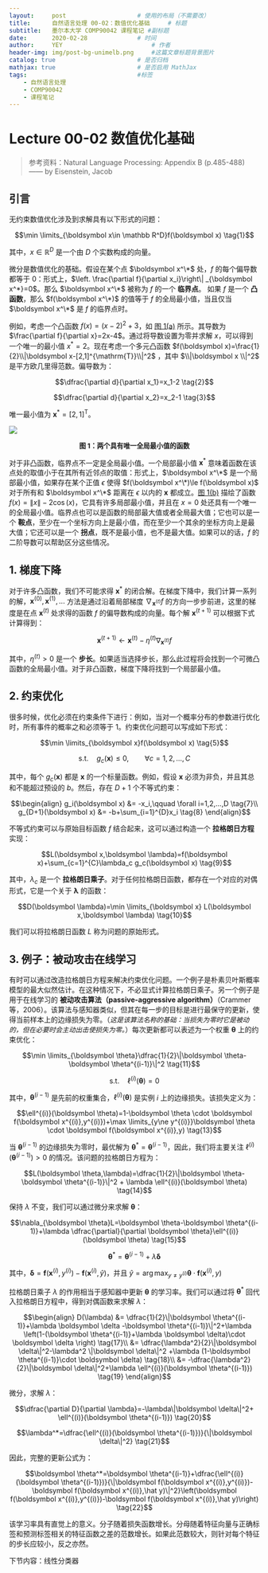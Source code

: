 ```yaml
---
layout:     post   				    # 使用的布局（不需要改）
title:      自然语言处理 00-02：数值优化基础   	# 标题 
subtitle:   墨尔本大学 COMP90042 课程笔记 #副标题
date:       2020-02-28 				# 时间
author:     YEY 						# 作者
header-img: img/post-bg-unimelb.png 	#这篇文章标题背景图片
catalog: true 						# 是否归档
mathjax: true                       # 是否启用 MathJax
tags:								#标签
    - 自然语言处理
    - COMP90042
    - 课程笔记
---
```


# Lecture 00-02 数值优化基础

> 参考资料：Natural Language Processing: Appendix B (p.485-488) —— by Eisenstein, Jacob

## 引言
无约束数值优化涉及到求解具有以下形式的问题：

$$\min \limits_{\boldsymbol x\in \mathbb R^D}f(\boldsymbol x) \tag{1}$$

其中，$x\in \mathbb R^D$ 是一个由 $D$ 个实数构成的向量。

微分是数值优化的基础。假设在某个点 $\boldsymbol x^\*$ 处，$f$ 的每个偏导数都等于 $0$：形式上，$\left. \frac{\partial f}{\partial x_i}\right\| _{\boldsymbol x^*}=0$。那么 $\boldsymbol x^\*$ 被称为 $f$ 的一个 **临界点**。 如果 $f$ 是一个 **凸函数**，那么 $f(\boldsymbol x^\*)$ 的值等于 $f$ 的全局最小值，当且仅当 $\boldsymbol x^\*$ 是 $f$ 的临界点时。

例如，考虑一个凸函数 $f(x)=(x-2)^2+3$，如 <a href="#fig1">图 1(a)</a> 所示。其导数为 $\frac{\partial f}{\partial x}=2x-4$。通过将导数设置为零并求解 $x$，可以得到一个唯一的最小值 $x^* = 2$。现在考虑一个多元凸函数 $f(\boldsymbol x)=\frac{1}{2}\\|\boldsymbol x-[2,1]^{\mathrm{T}}\\|^2$ ，其中 $\\|\boldsymbol x \\|^2$ 是平方欧几里得范数。偏导数为：

$$\dfrac{\partial d}{\partial x_1}=x_1-2  \tag{2}$$

$$\dfrac{\partial d}{\partial x_2}=x_2-1  \tag{3}$$

唯一最小值为 $\boldsymbol x^*=[2,1]^{\mathrm{T}}$。

<a name="fig1"><img src="http://andy-blog.oss-cn-beijing.aliyuncs.com/blog/2020-02-28-WX20200228-231327%402x.png"></a>

**<center><span style="font-size:10pt">图 1：两个具有唯一全局最小值的函数</span></center>**

对于非凸函数，临界点不一定是全局最小值。一个局部最小值 $\boldsymbol x^*$ 意味着函数在该点处的取值小于在其所有近邻点的取值：形式上，$\boldsymbol x^\*$ 是一个局部最小值，如果存在某个正值 $\epsilon$ 使得 $f(\boldsymbol x^\*)\le f(\boldsymbol x)$ 对于所有和 $\boldsymbol x^\*$ 距离在 $\epsilon$ 以内的 $\boldsymbol x$ 都成立。<a href="#fig1">图 1(b)</a> 描绘了函数 $f(x)=\|x\|-2\cos(x)$，它具有许多局部最小值，并且在 $x = 0$ 处还具有一个唯一的全局最小值。临界点也可以是函数的局部最大值或者全局最大值；它也可以是一个 **鞍点**，至少在一个坐标方向上是最小值，而在至少一个其余的坐标方向上是最大值；它还可以是一个 **拐点**，既不是最小值，也不是最大值。如果可以的话，$f$ 的二阶导数可以帮助区分这些情况。

## 1. 梯度下降
对于许多凸函数，我们不可能求得 $\boldsymbol x^*$ 的闭合解。在梯度下降中，我们计算一系列的解，$\boldsymbol x^{(0)},\boldsymbol x^{(1)},...$ 方法是通过沿着局部梯度 $\nabla_{\boldsymbol x^{(t)}}f$ 的方向一步步前进，这里的梯度是在点 $\boldsymbol x^{(t)}$ 处求得的函数 $f$ 的偏导数构成的向量。每个解 $\boldsymbol x^{(t+1)}$ 可以根据下式计算得到：

$$\boldsymbol x^{(t+1)} \leftarrow \boldsymbol x^{(t)} - \eta^{(t)}\nabla_{\boldsymbol x^{(t)}}f  \tag{4}$$

其中，$\eta^{(t)}>0$ 是一个 **步长**。如果适当选择步长，那么此过程将会找到一个可微凸函数的全局最小值。对于非凸函数，梯度下降将找到一个局部最小值。

## 2. 约束优化
很多时候，优化必须在约束条件下进行：例如，当对一个概率分布的参数进行优化时，所有事件的概率之和必须等于 $1$。约束优化问题可以写成如下形式：

$$\min \limits_{\boldsymbol x}f(\boldsymbol x) \tag{5}$$

$$\text{s.t.} \quad g_c(\boldsymbol x)\le 0,\qquad \forall c=1,2,...,C  \tag{6}$$

其中，每个 $g_c(\boldsymbol x)$ 都是 $\boldsymbol x$ 的一个标量函数。例如，假设 $\boldsymbol x$ 必须为非负，并且其总和不能超过预设的 $b$。然后，存在 $D+1$ 个不等式约束：

$$\begin{align}
g_i(\boldsymbol x) &= -x_i,\qquad \forall i=1,2,...,D  \tag{7}\\
g_{D+1}(\boldsymbol x) &= -b+\sum_{i=1}^{D}x_i \tag{8}
\end{align}$$

不等式约束可以与原始目标函数 $f$ 结合起来，这可以通过构造一个 **拉格朗日方程** 实现：

$$L(\boldsymbol x,\boldsymbol \lambda)=f(\boldsymbol x)+\sum_{c=1}^{C}\lambda_c g_c(\boldsymbol x)  \tag{9}$$

其中，$\lambda_c$ 是一个 **拉格朗日乘子**。对于任何拉格朗日函数，都存在一个对应的对偶形式，它是一个关于 $\boldsymbol \lambda$ 的函数：

$$D(\boldsymbol \lambda)=\min \limits_{\boldsymbol x} L(\boldsymbol x,\boldsymbol \lambda)  \tag{10}$$

我们可以将拉格朗日函数 $L$ 称为问题的原始形式。

## 3. 例子：被动攻击在线学习
有时可以通过改造拉格朗日方程来解决约束优化问题。一个例子是朴素贝叶斯概率模型的最大似然估计。在这种情况下，不必显式计算拉格朗日乘子。另一个例子是用于在线学习的 **被动攻击算法（passive-aggressive algorithm）**（Crammer 等，2006）。该算法与感知器类似，但其在每一步的目标是进行最保守的更新，使得当前样本上的边缘损失为零。（*<span style="font-size:10pt">这是该算法名称的基础：当损失为零时它是被动的，但在必要时会主动出击使损失为零。</span>*）每次更新都可以表述为一个权重 $\boldsymbol \theta$ 上的约束优化：

$$\min \limits_{\boldsymbol \theta}\dfrac{1}{2}\|\boldsymbol \theta-\boldsymbol \theta^{(i-1)}\|^2 \tag{11}$$

$$\text{s.t.}\quad \ell^{(i)}(\boldsymbol \theta)=0 \tag{12}$$

其中，$\boldsymbol \theta^{(i-1)}$ 是先前的权重集合，$\ell^{(i)}(\boldsymbol \theta)$ 是实例 $i$ 上的边缘损失。该损失定义为：

$$\ell^{(i)}(\boldsymbol \theta)=1-\boldsymbol \theta \cdot \boldsymbol f(\boldsymbol x^{(i)},y^{(i)})+\max \limits_{y\ne y^{(i)}}\boldsymbol \theta \cdot \boldsymbol f(\boldsymbol x^{(i)},y)  \tag{13}$$

当 $\boldsymbol \theta^{(i-1)}$ 的边缘损失为零时，最优解为 $\boldsymbol \theta^*= \boldsymbol \theta^{(i-1)}$，因此，我们将主要关注 $\ell^{(i)}(\boldsymbol \theta^{(i-1)})>0$ 的情况。该问题的拉格朗日方程为：

$$L(\boldsymbol \theta,\lambda)=\dfrac{1}{2}\|\boldsymbol \theta-\boldsymbol \theta^{(i-1)}\|^2 + \lambda \ell^{(i)}(\boldsymbol \theta)  \tag{14}$$

保持 $\lambda$ 不变，我们可以通过微分来求解 $\boldsymbol \theta$：

$$\nabla_{\boldsymbol \theta}L=\boldsymbol \theta-\boldsymbol \theta^{(i-1)}+\lambda \dfrac{\partial}{\partial \boldsymbol \theta}\ell^{(i)}(\boldsymbol \theta) \tag{15}$$

$$\boldsymbol \theta^*=\boldsymbol \theta^{(i-1)}+\lambda \boldsymbol \delta  \tag{16}$$

其中，$\boldsymbol \delta=\boldsymbol f(\boldsymbol x^{(i)},y^{(i)})-\boldsymbol f(\boldsymbol x^{(i)},\hat y)$，并且 $\hat y=\mathop{\operatorname{arg\,max}}_{y\ne y^{(i)}}\boldsymbol \theta \cdot \boldsymbol f(\boldsymbol x^{(i)},y)$

拉格朗日乘子 $\lambda$ 的作用相当于感知器中更新 $\boldsymbol \theta$ 的学习率。我们可以通过将 $\boldsymbol \theta^*$ 回代入拉格朗日方程中，得到对偶函数来求解 $\lambda$：

$$\begin{align}
D(\lambda) &= \dfrac{1}{2}\|\boldsymbol \theta^{(i-1)}+\lambda \boldsymbol \delta -\boldsymbol \theta^{(i-1)}\|^2+\lambda \left(1-(\boldsymbol \theta^{(i-1)}+\lambda \boldsymbol \delta)\cdot \boldsymbol \delta \right) \tag{17}\\
&= \dfrac{\lambda^2}{2}\|\boldsymbol \delta\|^2-\lambda^2 \|\boldsymbol \delta\|^2 +\lambda (1-\boldsymbol \theta^{(i-1)}\cdot \boldsymbol \delta) \tag{18}\\
&= -\dfrac{\lambda^2}{2}\|\boldsymbol \delta\|^2+\lambda \ell^{(i)}(\boldsymbol \theta^{(i-1)})  \tag{19}
\end{align}$$

微分，求解 $\lambda$：

$$\dfrac{\partial D}{\partial \lambda}=-\lambda\|\boldsymbol \delta\|^2+ \ell^{(i)}(\boldsymbol \theta^{(i-1)})  \tag{20}$$

$$\lambda^*=\dfrac{\ell^{(i)}(\boldsymbol \theta^{(i-1)})}{\|\boldsymbol \delta\|^2}  \tag{21}$$

因此，完整的更新公式为：

$$\boldsymbol \theta^*=\boldsymbol \theta^{(i-1)}+\dfrac{\ell^{(i)}(\boldsymbol \theta^{(i-1)})}{\|\boldsymbol f(\boldsymbol x^{(i)},y^{(i)})-\boldsymbol f(\boldsymbol x^{(i)},\hat y)\|^2}\left(\boldsymbol f(\boldsymbol x^{(i)},y^{(i)})-\boldsymbol f(\boldsymbol x^{(i)},\hat y)\right)  \tag{22}$$

该学习率具有直觉上的意义。分子随着损失函数增长。分母随着特征向量与正确标签和预测标签相关的特征函数之差的范数增长。如果此范数较大，则针对每个特征的步长应较小，反之亦然。

下节内容：线性分类器